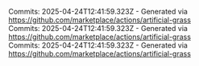 Commits: 2025-04-24T12:41:59.323Z - Generated via https://github.com/marketplace/actions/artificial-grass
<br>
Commits: 2025-04-24T12:41:59.323Z - Generated via https://github.com/marketplace/actions/artificial-grass
<br>
Commits: 2025-04-24T12:41:59.323Z - Generated via https://github.com/marketplace/actions/artificial-grass
<br>
